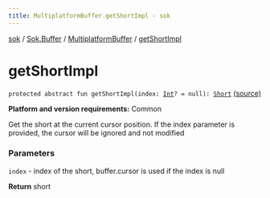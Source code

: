 ```yaml
---
title: MultiplatformBuffer.getShortImpl - sok
---
```


[sok](../../index.html) / [Sok.Buffer](../index.html) / [MultiplatformBuffer](index.html) / [getShortImpl](./get-short-impl.html)

# getShortImpl

`protected abstract fun getShortImpl(index: `[`Int`](https://kotlinlang.org/api/latest/jvm/stdlib/kotlin/-int/index.html)`? = null): `[`Short`](https://kotlinlang.org/api/latest/jvm/stdlib/kotlin/-short/index.html) [(source)](https://github.com/SeekDaSky/Sok/tree/master/common/sok-common/src/Sok/Buffer/MultiplatformBuffer.kt#L154)

**Platform and version requirements:** Common

Get the short at the current cursor position. If the index parameter is provided, the cursor will be ignored and not modified

### Parameters

`index` - index of the short, buffer.cursor is used if the index is null

**Return**
short

